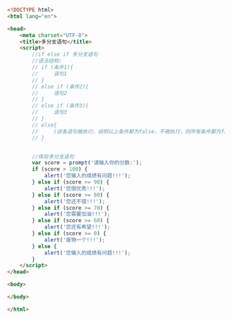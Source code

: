 
<BlogInfo id="213" title="14.多分支语句" author="白日梦想猿" pv=0 read_times=0 pre_cost_time="0分47秒" category="js学习" tag_list="['js学习']" create_time="2020.08.02 14:12:45" update_time="2020.08.02 14:28:24" />

```html
<!DOCTYPE html>
<html lang="en">

<head>
    <meta charset="UTF-8">
    <title>多分支语句</title>
    <script>
        //if else if 多分支语句
        //语法结构:
        // if (条件1){
        //     语句1
        // }
        // else if (条件2){
        //     语句2
        // }
        // else if (条件3){
        //     语句3
        // }
        // else{
        //     (该条语句被执行，说明以上条件都为false，不被执行，则所有条件都为false)
        // }


        //体验多分支语句
        var score = prompt('请输入你的分数:');
        if (score > 100) {
            alert('您输入的成绩有问题!!!');
        } else if (score >= 90) {
            alert('您很优秀!!!');
        } else if (score >= 80) {
            alert('您还不错!!!');
        } else if (score >= 70) {
            alert('您需要加油!!!');
        } else if (score >= 60) {
            alert('您还有希望!!!');
        } else if (score >= 0) {
            alert('废物一个!!!');
        } else {
            alert('您输入的成绩有问题!!!');
        }
    </script>
</head>

<body>

</body>

</html>
```
